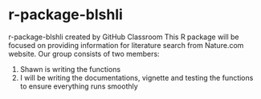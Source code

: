 # r-package-blshli
r-package-blshli created by GitHub Classroom
This R package will be focused on providing information for literature search from Nature.com website.
Our group consists of two members:
1. Shawn is writing the functions
2. I will be writing the documentations, vignette and testing the functions to ensure everything runs smoothly
